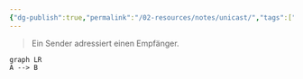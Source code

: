 ```yaml
---
{"dg-publish":true,"permalink":"/02-resources/notes/unicast/","tags":["netzwerk"],"noteIcon":"","updated":"2025-09-05T10:12:32.454+02:00"}
---
```


> Ein Sender adressiert einen Empfänger. 

```mermaid
graph LR
A --> B
```
